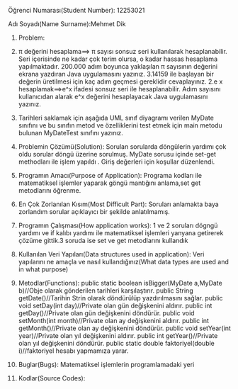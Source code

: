 Öğrenci Numarası(Student Number): 12253021

Adı Soyadı(Name Surname):Mehmet Dik
1. Problem: 

1. π değerini hesaplama==> π sayısı sonsuz seri kullanılarak hesaplanabilir. Seri içerisinde ne kadar çok terim olursa, o kadar hassas hesaplama yapılmaktadır. 200.000 adım boyunca yaklaşılan π sayısının değerini ekrana yazdıran Java uygulamasını yazınız. 3.14159 ile başlayan bir değerin üretilmesi için kaç adım geçmesi gereklidir cevaplayınız. 
2.e x hesaplamak==>e^x ifadesi sonsuz seri ile hesaplanabilir. 
Adım sayısını kullanıcıdan alarak e^x değerini hesaplayacak Java uygulamasını yazınız. 
3. Tarihleri saklamak için aşağıda UML sınıf diyagramı verilen MyDate sınıfını ve bu sınıfın metod 
ve özelliklerini test etmek için main metodu bulunan MyDateTest sınıfını yazınız. 

2. Problemin Çözümü(Solution): Sorulan sorularda döngülerin yardımı çok oldu sorular döngü üzerine sorulmuş. MyDate sorusu içinde set-get methodları ile işlem yapıldı . Giriş değerleri için koşullar düzenlendi.
3. Programın Amacı(Purpose of Application): 
Programa kodları ile matematiksel işlemler yaparak göngü mantığını anlama,set get metodlarını öğrenme.
4. En Çok Zorlanılan Kısım(Most Difficult Part): 
Soruları anlamakta baya zorlandım sorular açıklayıcı bir şekilde anlatılmamış.
5. Programın Çalışması(How application works): 
1 ve 2 soruları dögngü yardımı ve if kalıbı yardımı ile matematiksel işlemleri yanyana getirerek çözüme gittik.3 soruda ise set ve get metodlarını kullandık
6. Kullanılan Veri Yapıları(Data structures used in application): Veri yapılarını ne amaçla ve nasıl kullandığınız(What data types are used and in what purpose)
7. Metodlar(Functions): 
public static boolean isBigger(MyDate a,MyDate b)//Obje olarak gönderilen tarihleri karşılaştırır.
public String getDate()//Tarihin Strin olarak döndürülüp yazdırılmasını sağlar.
public void setDay(int day)//Private olan gün değişkenini aldırır.
public int getDay()//Private olan gün değişkenini döndürür.
public void setMonth(int month)//Private olan ay değişkenini aldırır.
public int getMonth()//Private olan ay değişkenini döndürür.
public void setYear(int year)//Private olan yıl değişkenini aldırır.
public int getYear()//Private olan yıl değişkenini döndürür.
public static double faktoriyel(double i)//faktoriyel hesabı yapmamıza yarar.


8. Buglar(Bugs): Matematiksel işlemlerin programlamadaki yeri
9. Kodlar(Source Codes): 
